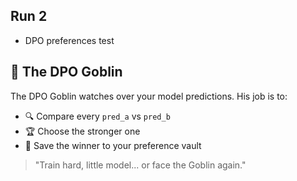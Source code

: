 ## Run 2

* DPO preferences test 

## 🧌 The DPO Goblin

The DPO Goblin watches over your model predictions. His job is to:
- 🔍 Compare every `pred_a` vs `pred_b`
- 🏆 Choose the stronger one
- 💾 Save the winner to your preference vault

> "Train hard, little model... or face the Goblin again."

